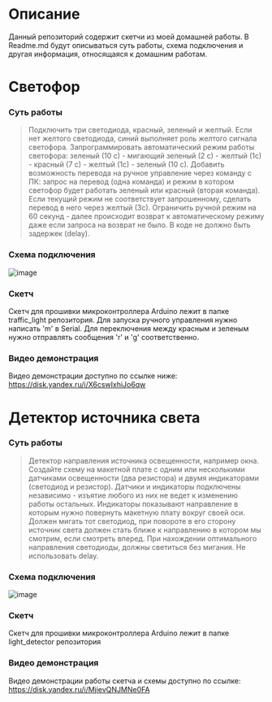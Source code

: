 # Описание
Данный репозиторий содержит скетчи из моей домашней работы. В Readme.md будут описываться суть работы, схема подключения и другая информация, относящаяся к домашним работам.

# Светофор
### Суть работы
> Подключить три светодиода, красный, зеленый и желтый. Если нет желтого светодиода, синий выполняет роль желтого сигнала светофора.
> Запрограммировать автоматический режим работы светофора: зеленый (10 с) - мигающий зеленый (2 с) - желтый (1с) - красный (7 с) - желтый (1с) - зеленый (10 с).
>  Добавить возможность перевода на ручное управление через команду с ПК: запрос на перевод (одна команда) и режим в котором светофор будет работать зеленый или красный (вторая команда).
> Если текущий режим не соответствует запрошенному, сделать перевод в него через желтый (3с).
>  Ограничить ручной режим на 60 секунд - далее происходит возврат к автоматическому режиму даже если запроса на возврат не было.
> В коде не должно быть задержек (delay).
### Схема подключения
![image](https://github.com/user-attachments/assets/d7476739-acb2-488b-917d-2ab8034936c7)

### Скетч
Скетч для прошивки микроконтроллера Arduino лежит в папке traffic_light репозитория. Для запуска ручного управления нужно написать 'm' в Serial. Для переключения между красным и зеленым нужно отправлять сообщения 'r' и 'g' соответственно.

### Видео демонстрация
Видео демонстрации доступно по ссылке ниже:\
https://disk.yandex.ru/i/X6cswIxhiJo6qw
# Детектор источника света
### Суть работы
>Детектор направления источника освещенности, например окна.
>Создайте схему  на макетной плате с одним или несколькими датчиками освещенности (два резистора) и двумя индикаторами (светодиод и резистор).
>Датчики и индикаторы  подключены независимо - изъятие любого из них не ведет к изменению работы остальных.
>Индикаторы показывают направление в которым нужно повернуть макетную плату вокруг своей оси.
>Должен мигать тот светодиод, при повороте в его сторону источник света должен стать ближе к направлению в котором мы смотрим, если смотреть вперед.
>При нахождении оптимального направления светодиоды, должны светиться без мигания. Не использовать delay.
### Схема подключения
![image](https://github.com/user-attachments/assets/f5395619-4365-495f-a964-689674c60e8f)

### Скетч
Скетч для прошивки микроконтроллера Arduino лежит в папке light_detector репозитория

### Видео демонстрация
Видео демонстрации работы скетча и схемы доступно по ссылке:\
https://disk.yandex.ru/i/MjievQNJMNe0FA
